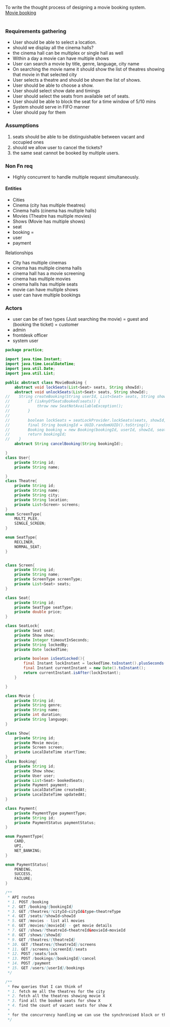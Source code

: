 To write the thought process of designing a movie booking system.<br>
[Movie booking](https://leetcode.com/discuss/interview-question/system-design/124803/design-bookmyshow#:~:text=How%20to%20handle%20concurrency%20such,Dirty%2C%20Nonrepeatable%20and%20Phantoms%20reads.)
<br> <br> 

### Requirements gathering
- User should be able to select a location.
- should we display all the cinema halls?
- the cinema hall can be multiplex or single hall as well
- Within a day a movie can have multiple shows
- User can search a movie by title, genre, language, city name
- On searching the movie name it should show the list of theatres showing that movie in that selected city
- User selects a theatre and should be shown the list of shows.
- User should be able to choose a show.
- User should select show date and timings
- User should select the seats from available set of seats.
- User should be able to block the seat for a time window of 5/10 mins
- System should serve in FIFO manner
- User should pay for them

### Assumptions
1. seats should be able to be distinguishable between vacant and occupied ones
2. should we allow user to cancel the tickets?
3. the same seat cannot be booked by multiple users.

### Non Fn req
- Highly concurrent to handle multiple request simultaneously.


#### Entities
- Cities
- Cinema (city has multiple theatres)
- Cinema halls (cinema has multiple halls)
- Movies (Theatre has multiple movies)
- Shows (Movie has multiple shows)
- seat
- booking  = 
- user
- payment

Relationships
- City has multiple cinemas
- cinema has multiple cinema halls
- cinema hall has a movie screening
- cinema has multiple movies
- cinema halls has multiple seats
- movie can have multiple shows
- user can have multiple bookings

### Actors
- user can be of two types (Just searching the movie) = guest and (booking the ticket) = customer
- admin
- frontdesk officer
- system user

```java
package practice;

import java.time.Instant;
import java.time.LocalDateTime;
import java.util.Date;
import java.util.List;

public abstract class MovieBooking {
    abstract void lockSeats(List<Seat> seats, String showId);
    abstract void unlockSeats(List<Seat> seats, String showId);
//    String createBooking(String userId, List<Seat> seats, String showId){
//        if (isAnyOfSeatsBooked(seats)) {
//            throw new SeatNotAvailableException();
//        }
//
//        boolean lockSeats = seatLockProvider.lockSeats(seats, showId, userId);
//        final String bookingId = UUID.randomUUID().toString();
//        Booking booking = new Booking(bookingId, userId, showId, seats);
//        return bookingId;
//    }
    abstract String cancelBooking(String bookingId);

}
class User{
    private String id;
    private String name;

}
class Theatre{
    private String id;
    private String name;
    private String city;
    private String location;
    private List<Screen> screens;
}
enum ScreenType{
    MULTI_PLEX,
    SINGLE_SCREEN;
}

enum SeatType{
    RECLINER,
    NORMAL_SEAT;
}


class Screen{
    private String id;
    private String name;
    private ScreenType screenType;
    private List<Seat> seats;
}

class Seat{
    private String id;
    private SeatType seatType;
    private double price;
}

class SeatLock{
    private Seat seat;
    private Show show;
    private Integer timeoutInSeconds;
    private String lockedBy;
    private Date lockedTime;

    private boolean isSeatLocked(){
        final Instant lockInstant = lockedTime.toInstant().plusSeconds(timeoutInSeconds);
        final Instant currentInstant = new Date().toInstant();
        return currentInstant.isAfter(lockInstant);
    }

}

class Movie {
    private String id;
    private String genre;
    private String name;
    private int duration;
    private String language;
}

class Show{
    private String id;
    private Movie movie;
    private Screen screen;
    private LocalDateTime startTime;
}
class Booking{
    private String id;
    private Show show;
    private User user;
    private List<Seat> bookedSeats;
    private Payment payment;
    private LocalDateTime createdAt;
    private LocalDateTime updatedAt;
}

class Payment{
    private PaymentType paymentType;
    private String id;
    private PaymentStatus paymentStatus;
}

enum PaymentType{
    CARD,
    UPI,
    NET_BANKING;
}

enum PaymentStatus{
    PENDING,
    SUCCESS,
    FAILURE;
}

/**
 * API routes
 * 1. POST /booking
 * 2. GET /booking/{bookingId}
 * 3. GET /theatres/?cityId=cityId&type=theatreType
 * 4. GET /seats/?showId=showId
 * 5. GET /movies - list all movies
 * 6. GET /movies/{movieId} - get movie details
 * 7. GET /shows/?theatreId=theatreId&movieId=movieId
 * 8. GET /shows/{showId}
 * 9. GET /theatres/{theatreId}
 * 10. GET /theatres/{theatreId}/screens
 * 11. GET /screens/{screenId}/seats
 * 12. POST /seats/lock
 * 13. POST /bookings/{bookingId}/cancel
 * 14. POST /payment
 * 15. GET /users/{userId}/bookings
 */

/**
 * Few queries that I can think of
 * 1. fetch me all the theatres for the city
 * 2. fetch all the theatres showing movie X
 * 3. find all the booked seats for show X
 * 4. find the count of vacant seats for show X
 *
 * for the concurrency handling we can use the synchronised block or the distributed locks
 */
```
